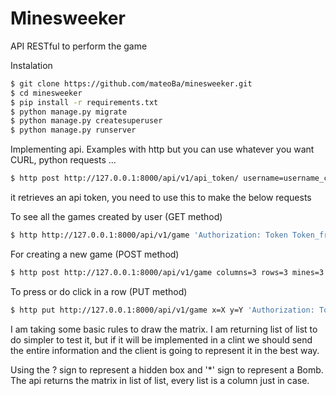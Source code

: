 # Minesweeker

API RESTful to perform the game

Instalation

```sh
$ git clone https://github.com/mateoBa/minesweeker.git
$ cd minesweeker
$ pip install -r requirements.txt
$ python manage.py migrate
$ python manage.py createsuperuser
$ python manage.py runserver
```

Implementing api. Examples with http but you can use whatever you want CURL, python requests ...

```sh
$ http post http://127.0.0.1:8000/api/v1/api_token/ username=username_created_from_instalation password=password
```
it retrieves an api token, you need to use this to make the below requests



To see all the games created by user (GET method)
```sh
$ http http://127.0.0.1:8000/api/v1/game 'Authorization: Token Token_from_the_first_step'
```

For creating a new game (POST method)
```sh
$ http post http://127.0.0.1:8000/api/v1/game columns=3 rows=3 mines=3 'Authorization: Token Token_from_the_first_step'
```

To press or do click in a row (PUT method)
```sh
$ http put http://127.0.0.1:8000/api/v1/game x=X y=Y 'Authorization: Token Token_from_the_first_step'
```

I am taking some basic rules to draw the matrix. I am returning list of list to do simpler to test it, but if it will be implemented in a clint we should send the entire information and the client is going to represent it in the best way.

Using the ? sign to represent a hidden box and '*' sign to represent a Bomb. The api returns the matrix in list of list, every list is a column just in case. 
